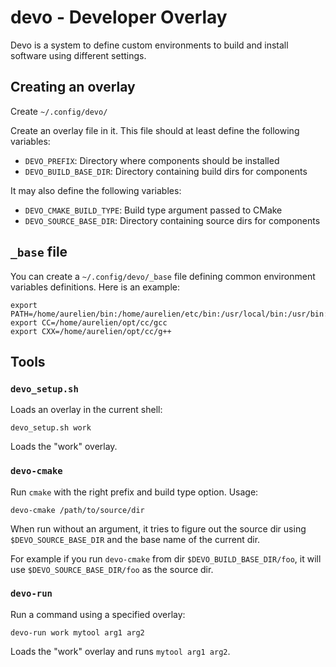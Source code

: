 # devo - Developer Overlay

Devo is a system to define custom environments to build and install software
using different settings.

## Creating an overlay

Create `~/.config/devo/`

Create an overlay file in it. This file should at least define the following
variables:

- `DEVO_PREFIX`: Directory where components should be installed
- `DEVO_BUILD_BASE_DIR`: Directory containing build dirs for components

It may also define the following variables:

- `DEVO_CMAKE_BUILD_TYPE`: Build type argument passed to CMake
- `DEVO_SOURCE_BASE_DIR`: Directory containing source dirs for components

## `_base` file

You can create a `~/.config/devo/_base` file defining common environment
variables definitions. Here is an example:

    export PATH=/home/aurelien/bin:/home/aurelien/etc/bin:/usr/local/bin:/usr/bin:/bin
    export CC=/home/aurelien/opt/cc/gcc
    export CXX=/home/aurelien/opt/cc/g++

## Tools

### `devo_setup.sh`

Loads an overlay in the current shell:

    devo_setup.sh work

Loads the "work" overlay.

### `devo-cmake`

Run `cmake` with the right prefix and build type option. Usage:

    devo-cmake /path/to/source/dir

When run without an argument, it tries to figure out the source dir using
`$DEVO_SOURCE_BASE_DIR` and the base name of the current dir.

For example if you run `devo-cmake` from dir `$DEVO_BUILD_BASE_DIR/foo`, it
will use `$DEVO_SOURCE_BASE_DIR/foo` as the source dir.

### `devo-run`

Run a command using a specified overlay:

    devo-run work mytool arg1 arg2

Loads the "work" overlay and runs `mytool arg1 arg2`.
